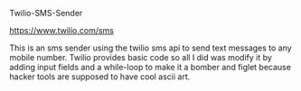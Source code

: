 Twilio-SMS-Sender

https://www.twilio.com/sms

This is an sms sender using the twilio sms api to send text messages to any mobile number.
Twilio provides basic code so all I did was modify it by adding input fields and a while-loop
to make it a bomber and figlet because hacker tools are supposed to have cool ascii art. 

